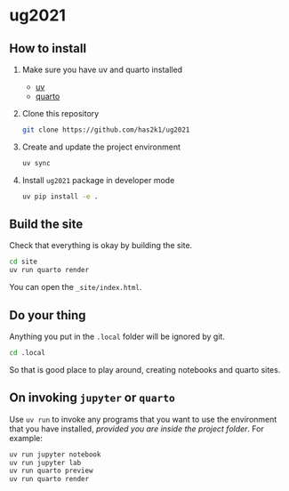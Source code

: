 # ug2021

## How to install

1. Make sure you have uv and quarto installed
   - [uv](https://docs.astral.sh/uv/getting-started/installation/#standalone-installer)
   - [quarto](https://quarto.org/docs/get-started/)

2. Clone this repository

   ```bash
   git clone https://github.com/has2k1/ug2021
   ```

3. Create and update the project environment

   ```bash
   uv sync
   ```

4. Install `ug2021` package in developer mode

   ```bash
   uv pip install -e .
   ```

## Build the site

Check that everything is okay by building the site.

```bash
cd site
uv run quarto render
```

You can open the `_site/index.html`.

## Do your thing

Anything you put in the `.local` folder will be ignored by git.

```bash
cd .local
```

So that is good place to play around, creating notebooks and quarto sites.

## On invoking `jupyter` or `quarto`

Use `uv run` to invoke any programs that you want to use the environment that you have installed, _provided you are inside the project folder_. For example:

```bash
uv run jupyter notebook
uv run jupyter lab
uv run quarto preview
uv run quarto render
```

